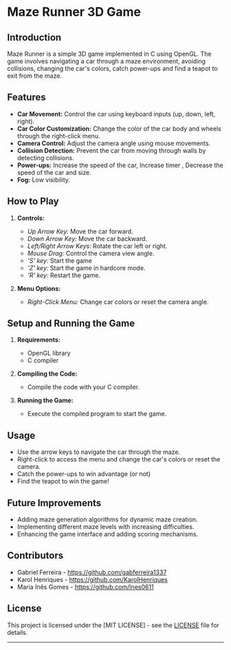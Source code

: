 # Maze Runner 3D Game

## Introduction
Maze Runner is a simple 3D game implemented in C using OpenGL. The game involves navigating a car through a maze environment, avoiding collisions, changing the car's colors, catch power-ups and find a teapot to exit from the maze.

## Features
- **Car Movement:** Control the car using keyboard inputs (up, down, left, right).
- **Car Color Customization:** Change the color of the car body and wheels through the right-click menu.
- **Camera Control:** Adjust the camera angle using mouse movements.
- **Collision Detection:** Prevent the car from moving through walls by detecting collisions.
- **Power-ups:** Increase the speed of the car, Increase timer , Decrease the speed of the car and size.
- **Fog:** Low visibility.

## How to Play
1. **Controls:**
    - *Up Arrow Key:* Move the car forward.
    - *Down Arrow Key:* Move the car backward.
    - *Left/Right Arrow Keys:* Rotate the car left or right.
    - *Mouse Drag:* Control the camera view angle.
    - *'S' key:* Start the game
    - *'Z' key:* Start the game in hardcore mode.
    - *'R' key:* Restart the game.

2. **Menu Options:**
    - *Right-Click Menu:* Change car colors or reset the camera angle.

## Setup and Running the Game
1. **Requirements:**
    - OpenGL library
    - C compiler

2. **Compiling the Code:**
    - Compile the code with your C compiler.

3. **Running the Game:**
    - Execute the compiled program to start the game.

## Usage
- Use the arrow keys to navigate the car through the maze.
- Right-click to access the menu and change the car's colors or reset the camera.
- Catch the power-ups to win advantage (or not)
- Find the teapot to win the game!

## Future Improvements
- Adding maze generation algorithms for dynamic maze creation.
- Implementing different maze levels with increasing difficulties.
- Enhancing the game interface and adding scoring mechanisms.

## Contributors
- Gabriel Ferreira - https://github.com/gabferreira1337
- Karol Henriques - https://github.com/KarolHenriques
- Maria Inês Gomes - https://github.com/Ines0611

## License
This project is licensed under the [MIT LICENSE] - see the [LICENSE](link-to-license-file) file for details.

---
